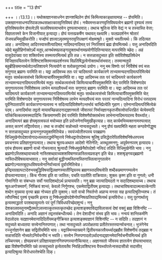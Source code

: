 +++
title = "13 ज्ञेयं"

+++
।।13.13।। यथोक्तज्ञानसाधनेन ज्ञानशब्दितेन ज्ञेयं किमित्याकाङ्क्षायामाह --
ज्ञेयमिति। उक्तज्ञानसाधनपरिपाकलब्धसाक्षात्कारवृत्तिविषयं ज्ञेयं।
नचैवमन्तःकरणवृत्तिविषयत्वेन ब्रह्मणो दृश्यत्वं तस्य वृत्तिविषयत्वेन
ज्ञेयत्वेऽपि फलविषयत्वाभावेन दृश्यत्वाभावात्। तथाच श्रुतिःस वेत्ति
वेद्यं न च तस्यास्ति वेत्ता; विज्ञातारमरे केन विजानीयात् इत्याद्या।
ज्ञेयं यत्तत्प्रकर्षेण यथावत् वक्ष्यामि। फलप्रदर्शनेन श्रोतारं
रोजयन्नभिमुखीकरोति। यज्ज्ञेयं ज्ञात्वाऽमृतमपुनरावृत्तिलक्षणं
मोक्षमश्रुते। मुक्तो भवतीत्यर्थः। किं तदित्यत आह। अनादिमत्
आदिरस्यास्तीत्यादिमत् नादिमदनादिमत् परं निरतिशयं ब्रह्म ज्ञेयमित्यर्थः।
यत्तु अनादिमदिति च्छेदे बहुव्रीहिणोक्तेऽर्थे
मतुप,आनर्थक्यप्रसङ्गादुक्तार्थानामप्रयोगीदितिन्यायात् मत्परमिति च्छेदः।
अहं वासुदेवाख्या परा शक्तिर्यस्य तस्मत्परमित्यर्थ इति तन्न। न
सत्तन्नासदुच्यत इति सर्वविशेषप्रतिषेधेन विजिज्ञापयितत्वेन
विशिष्टशक्तिमत्त्वप्रदर्शनस्य विप्रतिषिद्धत्वेनोक्तार्थासंभवात्।
तस्मान्मतुपो बहुब्रीहिसमानार्थत्वेऽप्यतिशायने नित्ययोगे वा
श्लोकपूरणार्थः प्रयोगः। ननु मम विष्णोः परं निर्विशेषं रुपं मत्तः सगुणात्
ब्रह्मणः परमिति वा। यद्वा आदिमच्च ततः परं चादिमत्परे कार्यकारणे
ताभ्यामन्यदनादिमत्परिमित्येवं मतुपः सार्थकत्वसंभवे
किमित्याचार्यैरेवमुक्तमिति वा। यद्वा आदिमच्च ततः परं चादिमत्परे
कार्यकारणे ताभ्यामन्यदनादिमत्परामित्येवं मतुपः सार्थकत्वसंभवे
किमित्याचार्यैरेवमुक्तमिति चेत् परमिति विशेषणादेव सगुणात्परस्य
निर्विशेषस्य लाभेन मत्पदवैयर्थ्यं मत्तः सगुणात् ब्रह्मणः परमिति वा।
यद्वा आदिमच्च ततः परं चादिमत्परे कार्यकारणे ताभ्यामन्यदनादिमत्परमित्येवं
मतुपः सार्थकत्वसंभवे किमित्याचार्यैरेवमुक्तमिति चेत् परमिति विशेषणादेव
सगुणात्परस्य निर्विशेषस्य लाभेन मत्पदवैय्त्यं मत्तः परतरं
नान्यदित्यादिना विरोधं परपदस्य पूर्वनिपातापत्तिं कार्यकारणान्यत्वस्य न
सदित्यादिविशेषणेऽन्तर्भावं चाभिप्रेत्येति गृहाण। एतेनानादिमत्परिमित्येकं
पदम्। अनादिर्माया तद्वतो मायावच्छिन्नादनाद्यज्ञानवतो जीवात्परं
निर्मायज्ञानकृतजीवत्वोपाधिरहितं चेत्येवमादि यत्किंचित्कल्पमस्मदादिभिः
क्रियमाणमपि हेयं परमिति विशेषणैवोक्तार्थस्य लाभेनानादिमत्पदस्य
वैयर्थ्यात्। अनादिमत्परं ब्रह्म ज्ञेयमृतत्वफलं मयोच्यत इति
प्ररोजनेनाभिमुखीकृत्याह। सत् कार्यमभिव्यक्तनामरुपत्वात् असत् कारणं
तद्विपर्ययात्। तथा च तज्ज्ञेयं सन्नोच्यते नाप्यसदुच्यते। ननु ज्ञेयं
वक्ष्यामिति महता कण्ठवेणोद्धुष्य न सत्तन्नासदुच्यत
इत्यननुरुपमुक्तमितिचेन्न। स्वयंज्योतीरुपस्य परब्रह्मणः
विधिमुखेनोपदेशायोगादध्यस्तातद्धर्मनिवृत्तये निषेधद्वारोपदेशस्य श्रुतिषु
प्रसिद्धेरारेपितविशेषनिषेधरुपस्य प्रवचनस्य प्रतिज्ञानुरुपत्वात्। तथाच
श्रुतयःअथात आदेशो नेतिनेति; अस्थूलमनणु; अपूर्वमनपरम् इत्यादयः। एवंच
ज्ञेयस्य ब्रह्मणो वाचो गोचरत्वात् श्रुत्यादौ निषेधमुखेनैवोपदेशो नत्विदं
तदिति विधिमुखेनेति भावः। ननु ब्रह्मणोऽस्तिशब्दावाच्यत्वे
नास्तिशब्दवाच्यशशविषाणवन्नास्तित्वप्रसङ्ग इति चेन्न।
शशश्रृङ्गवद्ब्रह्मणो नास्तिधीविषयत्वाभावात्। ननु सर्वासां
बुद्धीनामस्तिनास्तिनास्तित्वानुगतत्वेन
ब्रह्मणोऽन्यतरबुद्य्धविषयत्वेनानिर्वाच्यत्वं दुर्वारमितिचेन्न।
इन्द्रियग्राह्यघटादेरुभयबुद्धिविषयाद्विलक्षणस्यातीन्द्रियस्य
ब्रह्मणस्तदविषत्वेति शब्दैकप्रमाणगम्यत्वेन ज्ञेयत्वानपायात्। किंच गौरश्व
इति वा जातितः; पचति पठतीति वाक्रियातः; शुक्लः कृष्ण इति वा गुणतो; धनी
गोमानिति वा संबन्धतः सर्वो गवादिशब्दोऽर्थ प्रत्याययति। ननु ब्रह्म
जात्यादिमदतो न सदादिशब्दावाच्य। तथाच श्रुतःअगोत्रमवर्णं; निष्क्रियं
शान्तं; केवलो निर्गुणश्च; एकमेवाद्वितीयम् इत्याद्याः।
तथाचाविषत्वादात्मत्वात्केनापि शब्देन मुख्यया वृत्त्या ब्रह्म नोच्यत इति
युक्तम्। यतो वाचो निवर्तन्ते अप्राप्य मनसा सह इत्यादिश्रुतिभ्यश्च। तं
त्वौपनिषदं पुरुषं पृच्छामि इत्यत्र तु
निषेधमुखोपदेशेनोपनिषत्प्रतिपाद्यमित्यर्थ इत्यविरोधः। यत्तु
पूरणार्थात्पॄ इत्यस्माद्धातो परशब्दव्युत्पत्तेः परं पूर्णं
त्रिविधपरिच्छेदशून्यं। ननु
देशकालवस्तूनामद्वैतमतेऽसत्त्वात्कुतस्तत्कृतच्छेद
इत्याशङ्क्याविद्याविलासत्वं देषां वक्तुं ब्रह्म विशिनष्टि -- अनादिमदिति।
अनादि अज्ञानं तद्वत्तसंबन्धीत्यर्थः। तेन देशादीनां संभव इति भावः। नन्वयं
शान्तिकर्मणि वेदालोदयः यदज्ञानमेवानादिदितीयमङ्गीक्रियत
इत्याशङ्क्याज्ञानं विशिनष्टि -- न सदिति। तदज्ञानं न सदुच्यते बाध्यतया
सत्त्वेनानिरुपणात्। तथा नासदुच्यते अपरोक्षतया प्रतीतेरस्तस्यानर्वचनात्।
भुजंगेनेव रज्जुर्नाज्ञानेन ब्रह्म सद्वितीयमिति भावः।
यद्वास्मिन्व्याख्याने द्वितीयनकारवैयर्थ्याद्ब्रह्मैव विशेषणीयं तद्ब्रह्म
न सन्नासदिति नोच्यतेऽनिर्वचनीयं न भवति। सत्त्वेन
निरुपणादतोऽर्थादनाद्यज्ञानमेवानिर्वचनीयमित्यर्थ इति तच्चिन्त्यम्।
ज्ञेयप्रवचनं प्रतिज्ञायाज्ञाननिरुपणस्यानौचित्यात्। अज्ञानवतो जीवस्य
ज्ञातत्वेन ज्ञेयत्वाभावात् ब्रह्म विशेषणीयमिति पक्षे तत्सदुच्यते
इत्येतावतैव निर्वाहेऽवशिष्टस्य वैयर्थ्यापत्तेःनासदासीन्नो सदासीत्
इत्यादिश्रुत्या विरोधापत्तेश्चेति दिक्।
